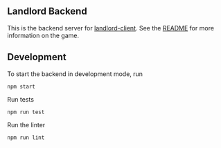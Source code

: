 ## Landlord Backend

This is the backend server for [landlord-client](https://github.com/Snypintyme/landlord-client). See the [README](https://github.com/Snypintyme/landlord-client) for more information on the game.

## Development

To start the backend in development mode, run

```
npm start
```

Run tests

```
npm run test
```

Run the linter

```
npm run lint
```
